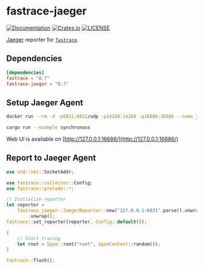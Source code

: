 # fastrace-jaeger

[![Documentation](https://docs.rs/fastrace-jaeger/badge.svg)](https://docs.rs/fastrace-jaeger/)
[![Crates.io](https://img.shields.io/crates/v/fastrace-jaeger.svg)](https://crates.io/crates/fastrace-jaeger)
[![LICENSE](https://img.shields.io/github/license/fast/fastrace.svg)](https://github.com/fast/fastrace/blob/main/LICENSE)

[Jaeger](https://www.jaegertracing.io/) reporter for [`fastrace`](https://crates.io/crates/fastrace).

## Dependencies

```toml
[dependencies]
fastrace = "0.7"
fastrace-jaeger = "0.7"
```

## Setup Jaeger Agent

```sh
docker run --rm -d -p6831:6831/udp -p14268:14268 -p16686:16686 --name jaeger jaegertracing/all-in-one:1.6.0

cargo run --example synchronous
```

Web UI is available on [http://127.0.0.1:16686/](http://127.0.0.1:16686/)

## Report to Jaeger Agent

```rust
use std::net::SocketAddr;

use fastrace::collector::Config;
use fastrace::prelude::*;

// Initialize reporter
let reporter =
    fastrace_jaeger::JaegerReporter::new("127.0.0.1:6831".parse().unwrap(), "asynchronous")
        .unwrap();
fastrace::set_reporter(reporter, Config::default());

{
    // Start tracing
    let root = Span::root("root", SpanContext::random());
}

fastrace::flush();
```
